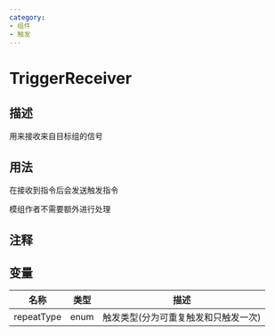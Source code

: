 ```yaml
---
category: 
- 组件
- 触发
---
```

# TriggerReceiver
## 描述

用来接收来自目标组的信号

## 用法

在接收到指令后会发送触发指令

模组作者不需要额外进行处理

## 注释

## 变量
| 名称 | 类型 | 描述 |
| ----------- | ----------- | ----------- |
| repeatType | enum | 触发类型(分为可重复触发和只触发一次) |  